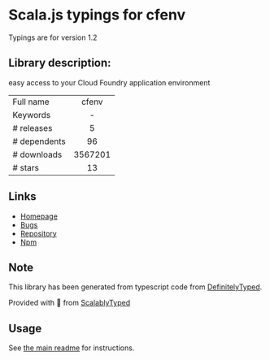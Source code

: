 
# Scala.js typings for cfenv

Typings are for version 1.2

## Library description:
easy access to your Cloud Foundry application environment

|                    |                 |
| ------------------ | :-------------: |
| Full name          | cfenv |
| Keywords           | - |
| # releases         | 5 |
| # dependents       | 96 |
| # downloads        | 3567201 |
| # stars            | 13 |

## Links
- [Homepage](https://github.com/cloudfoundry-community/node-cfenv)
- [Bugs](https://github.com/cloudfoundry-community/node-cfenv/issues)
- [Repository](https://github.com/cloudfoundry-community/node-cfenv)
- [Npm](https://www.npmjs.com/package/cfenv)
    


## Note
This library has been generated from typescript code from [DefinitelyTyped](https://definitelytyped.org).

Provided with :purple_heart: from [ScalablyTyped](https://github.com/oyvindberg/ScalablyTyped)

## Usage
See [the main readme](../../readme.md) for instructions.



